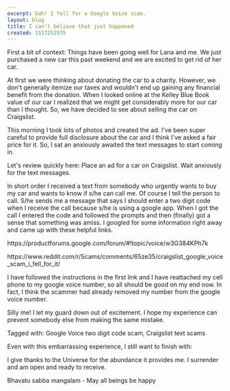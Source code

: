 ```yaml
---
excerpt: Gah! I fell for a Google Voice scam.
layout: blog
title: I can't believe that just happened
created: 1517252575
---
```

<p>First a bit of context: Things have been going well for Lana and me. We just purchased a new car this past weekend and we are excited to get rid of her car.</p><p>At first we were thinking about donating the car to a charity. However, we don't generally itemize our taxes and wouldn't end up gaining any financial benefit from the donation. When I looked online at the Kelley Blue Book value of our car I realized that we might get considerably more for our car than I thought. So, we have decided to see about selling the car on Craigslist.</p><p>This morning I took lots of photos and created the ad. I've been super careful to provide full disclosure about the car and I think I've asked a fair price for it. So, I sat an anxiously awaited the text messages to start coming in.</p><p>Let's review quickly here: Place an ad for a car on Craigslist. Wait anxiously for the text messages.</p><p>In short order I received a text from somebody who urgently wants to buy my car and wants to know if s/he can call me. Of course I tell the person to call. S/he sends me a message that says I should enter a two digit code when I receive the call because s/he is using a google app. When I got the call I entered the code and followed the prompts and then (finally) got a sense that something was amiss. I googled for some information right away and came up with these helpful links.</p><p>https://productforums.google.com/forum/#!topic/voice/w3G384KPh7k</p><p>https://www.reddit.com/r/Scams/comments/65ze35/craigslist_google_voice_scam_i_fell_for_it/</p><p>I have followed the instructions in the first link and I have reattached my cell phone to my google voice number, so all should be good on my end now. In fact, I think the scammer had already removed my number from the google voice number.</p><p>Silly me! I let my guard down out of excitement. I hope my experience can prevent somebody else from making the same mistake.</p><p>Tagged with: Google Voice two digit code scam, Craigslist text scams</p><p>Even with this embarrassing experience, I still want to finish with:</p><p>I give thanks to the Universe for the abundance it provides me. I surrender and am open and ready to receive.</p><p>Bhavatu sabba mangalam - May all beings be happy</p>
